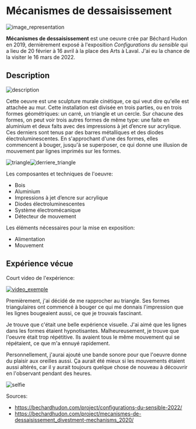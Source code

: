 # Mécanismes de dessaisissement
![image_representation](/bechard_hudon/medias/image_representation.png)

__Mécanismes de dessaisissement__ est une oeuvre crée par Béchard Hudon en 2019, dernièrement exposé à l'exposition *Configurations du sensible* qui a lieu de 20 février à 16 avril à la place des Arts à Laval. J'ai eu la chance de la visiter le 16 mars de 2022.

## Description 

![description](/bechard_hudon/medias/description.png)

Cette oeuvre est une sculpture murale cinétique, ce qui veut dire qu'elle est attachée au mur. Cette installation est divisée en trois parties, ou en trois formes géométriques: un carré, un triangle et un cercle. Sur chacune des formes, on peut voir trois autres formes de même type: une faite en aluminium et deux faits avec des impressions à jet d’encre sur acrylique. Ces derniers sont tenus par des barres métalliques et des diodes électroluminescentes. En s'approchant d'une des formes, elles commencent à bouger, jusqu'à se superposer, ce qui donne une illusion de mouvement par lignes imprimés sur les formes. 

![triangle](/bechard_hudon/medias/triangle.png)![derriere_triangle](/bechard_hudon/medias/derriere_triangle.png)

Les composantes et techniques de l'oeuvre:
- Bois
- Aluminium
- Impressions à jet d’encre sur acrylique
- Diodes électroluminescentes
- Système électromécanique
- Détecteur de mouvement

Les éléments nécessaires pour la mise en exposition:
- Alimentation
- Mouvement

## Expérience vécue
Court video de l'expérience:

[![video_exemple](https://img.youtube.com/vi/80E5bZymAro/0.jpg)](https://www.youtube.com/watch?v=80E5bZymAro)

Premièrement, j'ai décidé de me rapprocher au triangle. Ses formes triangulaires ont commencé à bouger ce qui me donnais l'impression que les lignes bougeaient aussi, ce que je trouvais fascinant.  

Je trouve que c'était une belle expérience visuelle. J'ai aimé que les lignes dans les formes étaient hypnotisantes. Malheureusement, je trouve que l'oeuvre était trop répétitive. Ils avaient tous le même mouvement qui se répétaient, ce que m'a ennuyé rapidement.

Personnellement, j'aurai ajouté une bande sonore pour que l'oeuvre donne du plaisir aux oreilles aussi. Ça aurait été mieux si les mouvements étaient aussi altérés, car il y aurait toujours quelque chose de nouveau à découvrir en l'observant pendant des heures.


![selfie](/bechard_hudon/medias/selfie.png)


Sources: 
- https://bechardhudon.com/project/configurations-du-sensible-2022/
- https://bechardhudon.com/project/mecanismes-de-dessaisissement_divestment-mechanisms_2020/





